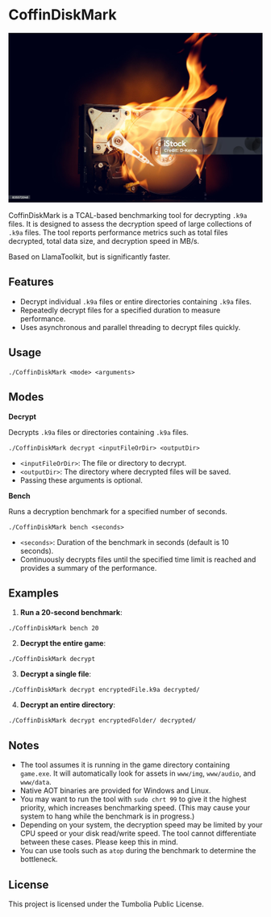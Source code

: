 # CoffinDiskMark

![hdd](/img/hdd.jpg)

CoffinDiskMark is a TCAL-based benchmarking tool for decrypting `.k9a` files. It is designed to assess the decryption speed of large collections of `.k9a` files. The tool reports performance metrics such as total files decrypted, total data size, and decryption speed in MB/s.

Based on LlamaToolkit, but is significantly faster.

## Features

- Decrypt individual `.k9a` files or entire directories containing `.k9a` files.
- Repeatedly decrypt files for a specified duration to measure performance.
- Uses asynchronous and parallel threading to decrypt files quickly.

## Usage

```
./CoffinDiskMark <mode> <arguments>
```

## Modes

**Decrypt**

Decrypts `.k9a` files or directories containing `.k9a` files.

```
./CoffinDiskMark decrypt <inputFileOrDir> <outputDir>
```
- `<inputFileOrDir>`: The file or directory to decrypt.  
- `<outputDir>`: The directory where decrypted files will be saved.
- Passing these arguments is optional.

**Bench**

Runs a decryption benchmark for a specified number of seconds.

```
./CoffinDiskMark bench <seconds>
```

- `<seconds>`: Duration of the benchmark in seconds (default is 10 seconds).  
- Continuously decrypts files until the specified time limit is reached and provides a summary of the performance.

## Examples

1. **Run a 20-second benchmark**:
```
./CoffinDiskMark bench 20
```
2. **Decrypt the entire game**:
```
./CoffinDiskMark decrypt
```
3. **Decrypt a single file**:
```
./CoffinDiskMark decrypt encryptedFile.k9a decrypted/
```
4. **Decrypt an entire directory**:
```
./CoffinDiskMark decrypt encryptedFolder/ decrypted/
```

## Notes

- The tool assumes it is running in the game directory containing `game.exe`. It will automatically look for assets in `www/img`, `www/audio`, and `www/data`.
- Native AOT binaries are provided for Windows and Linux.
- You may want to run the tool with `sudo chrt 99` to give it the highest priority, which increases benchmarking speed. (This may cause your system to hang while the benchmark is in progress.)
- Depending on your system, the decryption speed may be limited by your CPU speed or your disk read/write speed. The tool cannot differentiate between these cases. Please keep this in mind.
- You can use tools such as `atop` during the benchmark to determine the bottleneck.

## License

This project is licensed under the Tumbolia Public License.

